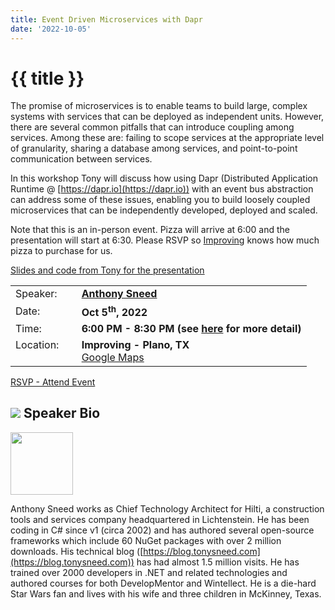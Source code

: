 ```yaml
---
title: Event Driven Microservices with Dapr
date: '2022-10-05'
---
```

# {{ title }}

The promise of microservices is to enable teams to build large, complex systems with services that can be deployed as independent units. However, there are several common pitfalls that can introduce coupling among services. Among these are: failing to scope services at the appropriate level of granularity, sharing a database among services, and point-to-point communication between services.

In this workshop Tony will discuss how using Dapr (Distributed Application Runtime @ [https://dapr.io](https://dapr.io)) with an event bus abstraction can address some of these issues, enabling you to build loosely coupled microservices that can be independently developed, deployed and scaled.

Note that this is an in-person event. Pizza will arrive at 6:00 and the presentation will start at 6:30. Please RSVP so [Improving](https://improving.com/) knows how much pizza to purchase for us.

[Slides and code from Tony for the presentation](https://github.com/tonysneed/event-driven-dapr)


<table>
<tbody>
<tr><td>Speaker:</td><td>&nbsp;</td><td><b><a title="Anthony Sneed" target="_blank" href="https://blog.tonysneed.com">Anthony Sneed</a></b></td></tr>
<tr><td>Date:</td><td>&nbsp;</td><td><b>Oct 5<sup>th</sup>, 2022</b></td></tr>
<tr><td valign="top">Time:</td><td>&nbsp;</td><td><b>6:00 PM - 8:30 PM (see <a title="Location" href="/contact/">here</a> for more detail)</b></td></tr>
<tr><td valign="top">Location:</td><td>&nbsp;</td><td><b>Improving - Plano, TX</b><br><a title="Google" target="_blank" href="https://g.page/improving-dallas?share">Google Maps</a></td></tr>
</tbody>
</table>

[RSVP - Attend Event](https://www.eventbrite.com/e/event-driven-microservices-with-dapr-tickets-427850942687)

## ![](/assets/img/icons/speakerbioicon.png) Speaker Bio

<img src="https://avatars.githubusercontent.com/u/2836367?v=4" style="height: 100px;" />

Anthony Sneed works as Chief Technology Architect for Hilti, a construction tools and services company headquartered in Lichtenstein. He has been coding in C# since v1 (circa 2002) and has authored several open-source frameworks which include 60 NuGet packages with over 2 million downloads. His technical blog ([https://blog.tonysneed.com](https://blog.tonysneed.com)) has had almost 1.5 million visits. He has trained over 2000 developers in .NET and related technologies and authored courses for both DevelopMentor and Wintellect. He is a die-hard Star Wars fan and lives with his wife and three children in McKinney, Texas.
